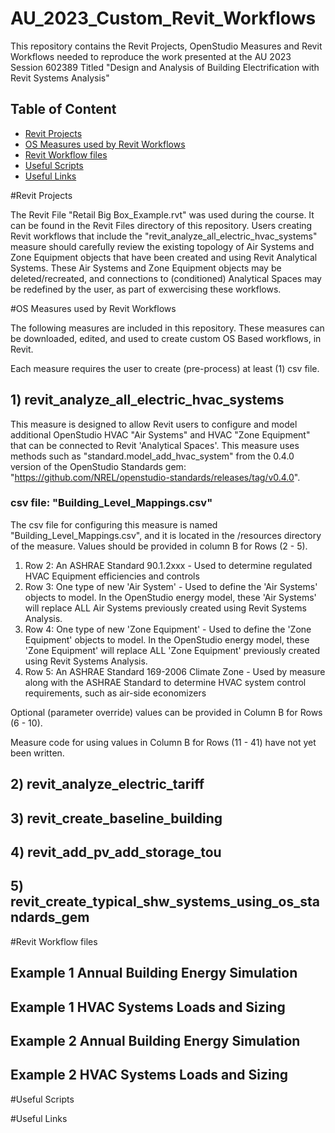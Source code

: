 # AU_2023_Custom_Revit_Workflows
This repository contains the Revit Projects, OpenStudio Measures and Revit Workflows needed to reproduce the work presented at the AU 2023 Session 602389 Titled "Design and Analysis of Building Electrification with Revit Systems Analysis" 

## Table of Content 

* [Revit Projects](#revit-projects)
* [OS Measures used by Revit Workflows](#os-measures-used-by-revit-workflows)
* [Revit Workflow files](#revit-workflow-files)
* [Useful Scripts](#useful-scripts)
* [Useful Links](#useful-links)

#Revit Projects

The Revit File "Retail Big Box_Example.rvt" was used during the course. It can be found in the Revit Files directory of this repository. 
Users creating Revit workflows that include the "revit_analyze_all_electric_hvac_systems" measure should carefully review the
existing topology of Air Systems and Zone Equipment objects that have been created and using Revit Analytical Systems.
These Air Systems and Zone Equipment objects may be deleted/recreated, and connections to (conditioned) Analytical Spaces may
be redefined by the user, as part of exwercising these workflows.    

#OS Measures used by Revit Workflows

The following measures are included in this repository. These measures can be downloaded, edited, and used to create custom OS Based workflows, in Revit. 

Each measure requires the user to create (pre-process) at least (1) csv file.

## 1) revit_analyze_all_electric_hvac_systems

This measure is designed to allow Revit users to configure and model additional OpenStudio HVAC "Air Systems" and HVAC "Zone Equipment" 
that can be connected to Revit 'Analytical Spaces'. This measure uses methods such as "standard.model_add_hvac_system" 
from the 0.4.0 version of the OpenStudio Standards gem: "https://github.com/NREL/openstudio-standards/releases/tag/v0.4.0".


### csv file: "Building_Level_Mappings.csv"
The csv file for configuring this measure is named "Building_Level_Mappings.csv", and it is located in the /resources directory of the 
measure. Values should be provided in column B for Rows (2 - 5).  

1. Row 2: An ASHRAE Standard 90.1.2xxx - Used to determine regulated HVAC Equipment efficiencies and controls
2. Row 3: One type of new 'Air System' - Used to define the 'Air Systems' objects to model. In the OpenStudio energy model, these 'Air Systems' will replace ALL Air Systems 
previously created using Revit Systems Analysis.  
3. Row 4: One type of new 'Zone Equipment' - Used to define the 'Zone Equipment' objects to model. In the OpenStudio energy model, these 'Zone Equipment'
 will replace ALL 'Zone Equipment' previously created using Revit Systems Analysis.
4. Row 5: An ASHRAE Standard 169-2006  Climate Zone - Used by measure along with the ASHRAE Standard to determine HVAC system control requirements, such as air-side economizers

Optional (parameter override) values can be provided in Column B for Rows (6 - 10).

Measure code for using values in Column B for Rows (11 - 41) have not yet been written.


## 2) revit_analyze_electric_tariff

## 3) revit_create_baseline_building

## 4) revit_add_pv_add_storage_tou

## 5) revit_create_typical_shw_systems_using_os_standards_gem

#Revit Workflow files

## Example 1 Annual Building Energy Simulation

## Example 1 HVAC Systems Loads and Sizing

## Example 2 Annual Building Energy Simulation

## Example 2 HVAC Systems Loads and Sizing

#Useful Scripts

#Useful Links